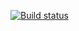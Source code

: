 [![Build status](https://ci.appveyor.com/api/projects/status/0unfrwhiapwde5a5/branch/main?svg=true)](https://ci.appveyor.com/project/alvikui/patterns-2/branch/main)